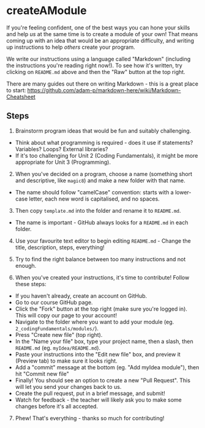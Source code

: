 # createAModule

If you're feeling confident, one of the best ways you can hone your skills and help *us* at the same time is to create a module of your own!
That means coming up with an idea that would be an appropriate difficulty, and writing up instructions to help *others* create your program.

We write our instructions using a language called "Markdown" (including the instructions you're reading right now!).
To see how it's written, try clicking on `README.md` above and then the "Raw" button at the top right.

There are many guides out there on writing Markdown - this is a great place to start:
https://github.com/adam-p/markdown-here/wiki/Markdown-Cheatsheet

## Steps

1. Brainstorm program ideas that would be fun and suitably challenging.

  - Think about what programming is required - does it use if statements? Variables? Loops? External libraries?
  - If it's too challenging for Unit 2 (Coding Fundamentals), it might be more appropriate for Unit 3 (Programming).

2. When you've decided on a program, choose a name (something short and descriptive, like `magic8`) and make a new folder with that name.

  - The name should follow "camelCase" convention: starts with a lower-case letter, each new word is capitalised, and no spaces.

3. Then copy `template.md` into the folder and rename it to `README.md`.

  - The name is important - GitHub always looks for a `README.md` in each folder.

4. Use your favourite text editor to begin editing `README.md` - Change the title, description, steps, everything!

5. Try to find the right balance between too many instructions and not enough.

6. When you've created your instructions, it's time to contribute! Follow these steps:

  - If you haven't already, create an account on GitHub.
  - Go to our course GitHub page.
  - Click the "Fork" button at the top right (make sure you're logged in). This will copy our page to your account!
  - Navigate to the folder where you want to add your module (eg. `2_codingFundamentals/modules/`).
  - Press "Create new file" (top right).
  - In the "Name your file" box, type your project name, then a slash, then `README.md` (eg. `myIdea/README.md`).
  - Paste your instructions into the "Edit new file" box, and preview it (Preview tab) to make sure it looks right.
  - Add a "commit" message at the bottom (eg. "Add myIdea module"), then hit "Commit new file"
  - Finally! You should see an option to create a new "Pull Request". This will let you send your changes back to us.
  - Create the pull request, put in a brief message, and submit!
  - Watch for feedback - the teacher will likely ask you to make some changes before it's all accepted.

7. Phew! That's everything - thanks so much for contributing!
